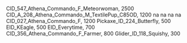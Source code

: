 CID_547_Athena_Commando_F_Meteorwoman, 2500
CID_A_208_Athena_Commando_M_TextilePup_C85OD, 1200
na
na
na
na
CID_027_Athena_Commando_F, 1200
Pickaxe_ID_224_Butterfly, 500
EID_KEagle, 500
EID_Everytime, 700
CID_356_Athena_Commando_F_Farmer, 800
Glider_ID_118_Squishy, 300
